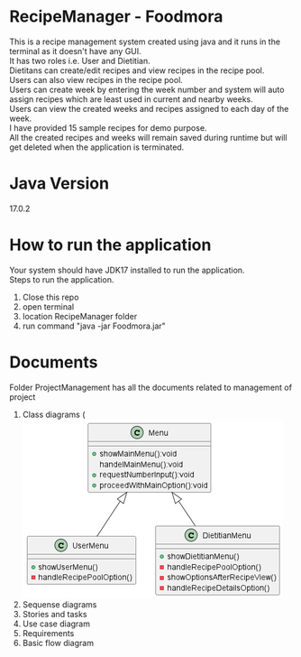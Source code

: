 # RecipeManager - Foodmora
This is a recipe management system created using java and it runs in the terminal as it doesn't have any GUI. <br />
It has two roles i.e. User and Dietitian. <br />
Dietitans can create/edit recipes and view recipes in the recipe pool. <br />
Users can also view recipes in the recipe pool. <br />
Users can create week by entering the week number and system will auto assign recipes which are least used in current and nearby weeks. <br />
Users can view the created weeks and recipes assigned to each day of the week. <br />
I have provided 15 sample recipes for demo purpose. <br />
All the created recipes and weeks will remain saved during runtime but will get deleted when the application is terminated.


# Java Version
17.0.2

# How to run the application
Your system should have JDK17 installed to run the application. <br />
Steps to run the application. <br />
  1.  Close this repo
  2.  open terminal
  3.  location RecipeManager folder
  4.  run command "java -jar Foodmora.jar"

# Documents
Folder ProjectManagement has all the documents related to management of project <br />
  1. Class diagrams (![ClassDiagramMenus](https://github.com/aggarrohit/RecipeManager/blob/master/ProjectManagement/ClassDiagramMenus.png)
  2. Sequense diagrams
  3. Stories and tasks
  4. Use case diagram
  5. Requirements
  6. Basic flow diagram
     
